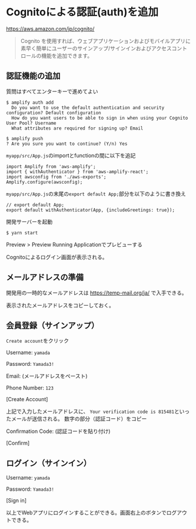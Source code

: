 
# Cognitoによる認証(auth)を追加

https://aws.amazon.com/jp/cognito/

> Cognito を使用すれば、ウェブアプリケーションおよびモバイルアプリに
> 素早く簡単にユーザーのサインアップ/サインインおよびアクセスコントロールの機能を追加できます。

## 認証機能の追加

質問はすべてエンターキーで進めてよい

```
$ amplify auth add
  Do you want to use the default authentication and security configuration? Default configuration
  How do you want users to be able to sign in when using your Cognito User Pool? Username
  What attributes are required for signing up? Email

$ amplify push
? Are you sure you want to continue? (Y/n) Yes
```

`myapp/src/App.js`のimportとfunctionの間に以下を追記

```
import Amplify from 'aws-amplify';
import { withAuthenticator } from 'aws-amplify-react';
import awsconfig from './aws-exports';
Amplify.configure(awsconfig);
```

`myapp/src/App.js`の末尾の`export default App;`部分を以下のように書き換え

```
// export default App;
export default withAuthenticator(App, {includeGreetings: true});
```

開発サーバーを起動

```
$ yarn start
```

Preview > Preview Running Applicationでプレビューする

Cognitoによるログイン画面が表示される。

## メールアドレスの準備

開発用の一時的なメールアドレスは https://temp-mail.org/ja/ で入手できる。

表示されたメールアドレスをコピーしておく。

## 会員登録（サインアップ）

`Create account`をクリック

Username: `yamada`

Password: `Yamada3!`

Email: (メールアドレスをペースト)

Phone Number: `123`

[Create Account]

上記で入力したメールアドレスに、
`Your verification code is 815481`といったメールが送信される。
数字の部分（認証コード）をコピー

Confirmation Code: (認証コードを貼り付け)

[Confirm]

## ログイン（サインイン）

Username: `yamada`

Password: `Yamada3!`

[Sign in]

以上でWebアプリにログインすることができる。画面右上のボタンでログアウトできる。
